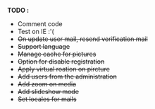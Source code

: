 **TODO :**
* Comment code
* Test on IE :'(
* ~~On update user mail, resend verification mail~~
* ~~Support language~~
* ~~Manage cache for pictures~~
* ~~Option for disable registration~~
* ~~Apply virtual roation on pircture~~
* ~~Add users from the administration~~
* ~~Add zoom on media~~
* ~~Add slideshow mode~~
* ~~Set locales for mails~~
